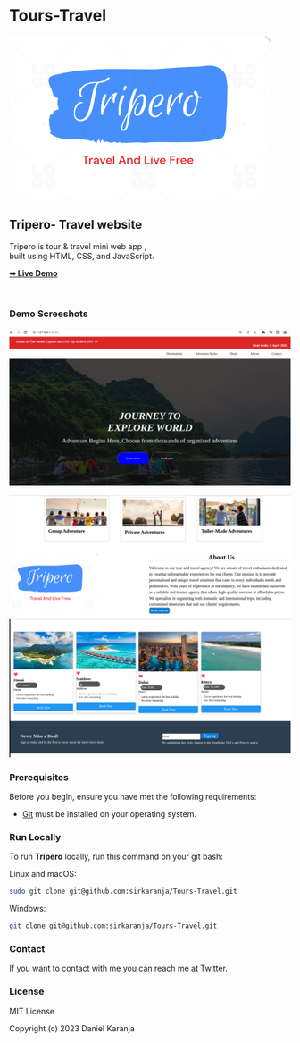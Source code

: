 # Tours-Travel
  
  <img src="./images/tripero.png" />

  <h2>Tripero- Travel website</h2>

Tripero is tour & travel mini web app , <br /> built using HTML, CSS, and JavaScript.

  <a href="https://sirkaranja.github.io/Tours-Travel/"><strong>➥ Live Demo</strong></a>

</div>

<br />

### Demo Screeshots

![Tripero Desktop Demo](images/1.png "Desktop Demo")


![Tripero about Demo](images/3.png "about demo")
![Tripero about Demo](images/4.png "about demo")

### Prerequisites

Before you begin, ensure you have met the following requirements:

* [Git](https://git-scm.com/downloads "Download Git") must be installed on your operating system.

### Run Locally

To run **Tripero** locally, run this command on your git bash:

Linux and macOS:

```bash
sudo git clone git@github.com:sirkaranja/Tours-Travel.git
```

Windows:

```bash
git clone git@github.com:sirkaranja/Tours-Travel.git
```

### Contact

If you want to contact with me you can reach me at [Twitter](https://www.twitter.com/codewithsadee).

### License

 MIT License

Copyright (c) 2023 Daniel Karanja
